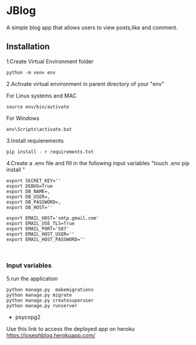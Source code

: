 # JBlog
A simple blog app that allows users to view posts,like  and comment.


## Installation
1.Create Virtual Environment folder

```
python -m venv env
```

2.Activate virtual environment in parent directory of your "env"

For Linux systems and MAC

```
source env/bin/avtivate
```

For Windows

```
env\Scripts\activate.bat
```

3.Install requierements
```
pip install - r requirements.txt
```

4.Create a .env file and fill in  the following input variables
"touch .env
pip install 
"
```
export SECRET_KEY=''
export DEBUG=True
export DB_NAME=,
export DB_USER=,
export DB_PASSWORD=,
export DB_HOST=''

export EMAIL_HOST='smtp.gmail.com'
export EMAIL_USE_TLS=True
export EMAIL_PORT='587'
export EMAIL_HOST_USER=''
export EMAIL_HOST_PASSWORD=''



``` 

### Input variables

5.run the application
```
python manage.py  makemigrations
python manage.py migrate
python manage.py createsuperuser 
python manage.py runserver
```
* psycopg2

Use this link to access the deployed app on heroku
https://josephblog.herokuapp.com/

